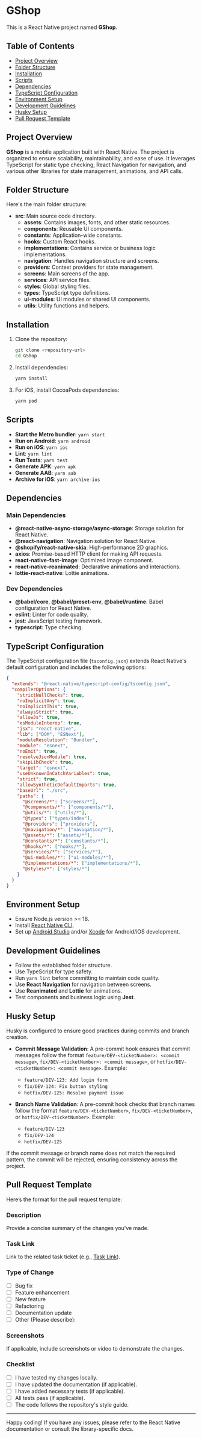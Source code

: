 # GShop

This is a React Native project named **GShop**.

## Table of Contents

- [Project Overview](#project-overview)
- [Folder Structure](#folder-structure)
- [Installation](#installation)
- [Scripts](#scripts)
- [Dependencies](#dependencies)
- [TypeScript Configuration](#typescript-configuration)
- [Environment Setup](#environment-setup)
- [Development Guidelines](#development-guidelines)
- [Husky Setup](#husky-setup)
- [Pull Request Template](#pull-request-template)

## Project Overview

**GShop** is a mobile application built with React Native. The project is organized to ensure scalability, maintainability, and ease of use. It leverages TypeScript for static type checking, React Navigation for navigation, and various other libraries for state management, animations, and API calls.

## Folder Structure

Here's the main folder structure:

- **src**: Main source code directory.
  - **assets**: Contains images, fonts, and other static resources.
  - **components**: Reusable UI components.
  - **constants**: Application-wide constants.
  - **hooks**: Custom React hooks.
  - **implementations**: Contains service or business logic implementations.
  - **navigation**: Handles navigation structure and screens.
  - **providers**: Context providers for state management.
  - **screens**: Main screens of the app.
  - **services**: API service files.
  - **styles**: Global styling files.
  - **types**: TypeScript type definitions.
  - **ui-modules**: UI modules or shared UI components.
  - **utils**: Utility functions and helpers.

## Installation

1. Clone the repository:

   ```bash
   git clone <repository-url>
   cd GShop
   ```

2. Install dependencies:

   ```bash
   yarn install
   ```

3. For iOS, install CocoaPods dependencies:

   ```bash
   yarn pod
   ```

## Scripts

- **Start the Metro bundler**: `yarn start`
- **Run on Android**: `yarn android`
- **Run on iOS**: `yarn ios`
- **Lint**: `yarn lint`
- **Run Tests**: `yarn test`
- **Generate APK**: `yarn apk`
- **Generate AAB**: `yarn aab`
- **Archive for iOS**: `yarn archive-ios`

## Dependencies

### Main Dependencies

- **@react-native-async-storage/async-storage**: Storage solution for React Native.
- **@react-navigation**: Navigation solution for React Native.
- **@shopify/react-native-skia**: High-performance 2D graphics.
- **axios**: Promise-based HTTP client for making API requests.
- **react-native-fast-image**: Optimized image component.
- **react-native-reanimated**: Declarative animations and interactions.
- **lottie-react-native**: Lottie animations.

### Dev Dependencies

- **@babel/core**, **@babel/preset-env**, **@babel/runtime**: Babel configuration for React Native.
- **eslint**: Linter for code quality.
- **jest**: JavaScript testing framework.
- **typescript**: Type checking.

## TypeScript Configuration

The TypeScript configuration file (`tsconfig.json`) extends React Native's default configuration and includes the following options:

```json
{
  "extends": "@react-native/typescript-config/tsconfig.json",
  "compilerOptions": {
    "strictNullChecks": true,
    "noImplicitAny": true,
    "noImplicitThis": true,
    "alwaysStrict": true,
    "allowJs": true,
    "esModuleInterop": true,
    "jsx": "react-native",
    "lib": ["DOM", "ESNext"],
    "moduleResolution": "Bundler",
    "module": "esnext",
    "noEmit": true,
    "resolveJsonModule": true,
    "skipLibCheck": true,
    "target": "esnext",
    "useUnknownInCatchVariables": true,
    "strict": true,
    "allowSyntheticDefaultImports": true,
    "baseUrl": "./src",
    "paths": {
      "@screens/*": ["screens/*"],
      "@components/*": ["components/*"],
      "@utils/*": ["utils/*"],
      "@types": ["types/index"],
      "@providers": ["providers"],
      "@navigation/*": ["navigation/*"],
      "@assets/*": ["assets/*"],
      "@constants/*": ["constants/*"],
      "@hooks/*": ["hooks/*"],
      "@services/*": ["services/*"],
      "@ui-modules/*": ["ui-modules/*"],
      "@implementations/*": ["implementations/*"],
      "@styles/*": ["styles/*"]
    }
  }
}
```

## Environment Setup

- Ensure Node.js version >= 18.
- Install [React Native CLI](https://reactnative.dev/docs/environment-setup).
- Set up [Android Studio](https://developer.android.com/studio) and/or [Xcode](https://developer.apple.com/xcode/) for Android/iOS development.

## Development Guidelines

- Follow the established folder structure.
- Use TypeScript for type safety.
- Run `yarn lint` before committing to maintain code quality.
- Use **React Navigation** for navigation between screens.
- Use **Reanimated** and **Lottie** for animations.
- Test components and business logic using **Jest**.

## Husky Setup

Husky is configured to ensure good practices during commits and branch creation.

- **Commit Message Validation**: A pre-commit hook ensures that commit messages follow the format `feature/DEV-<ticketNumber>: <commit message>`, `fix/DEV-<ticketNumber>: <commit message>`, or `hotfix/DEV-<ticketNumber>: <commit message>`. Example:

  - `feature/DEV-123: Add login form`
  - `fix/DEV-124: Fix button styling`
  - `hotfix/DEV-125: Resolve payment issue`

- **Branch Name Validation**: A pre-commit hook checks that branch names follow the format `feature/DEV-<ticketNumber>`, `fix/DEV-<ticketNumber>`, or `hotfix/DEV-<ticketNumber>`. Example:

  - `feature/DEV-123`
  - `fix/DEV-124`
  - `hotfix/DEV-125`

If the commit message or branch name does not match the required pattern, the commit will be rejected, ensuring consistency across the project.

## Pull Request Template

Here’s the format for the pull request template:

### Description

Provide a concise summary of the changes you've made.

### Task Link

Link to the related task ticket (e.g., [Task Link](https://your-task-link.com)).

### Type of Change

- [ ] Bug fix
- [ ] Feature enhancement
- [ ] New feature
- [ ] Refactoring
- [ ] Documentation update
- [ ] Other (Please describe):

### Screenshots

If applicable, include screenshots or video to demonstrate the changes.

### Checklist

- [ ] I have tested my changes locally.
- [ ] I have updated the documentation (if applicable).
- [ ] I have added necessary tests (if applicable).
- [ ] All tests pass (if applicable).
- [ ] The code follows the repository's style guide.

---

Happy coding! If you have any issues, please refer to the React Native documentation or consult the library-specific docs.
